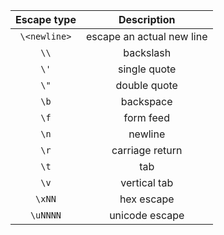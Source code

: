 | Escape type  	| Description  	|
|:-:	|:-:	|
| `\<newline>`      | escape an actual new line      |
| `\\`      | backslash      |
| `\'`       | single quote      |
| `\"`       | double quote      |
| `\b`      | backspace      |
| `\f`       | form feed      |
| `\n`       | newline      |
| `\r`       | carriage return      |
| `\t`       | tab      |
| `\v`       | vertical tab      |
| `\xNN`       | hex escape      |
| `\uNNNN`       | unicode escape      |
